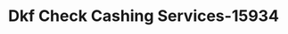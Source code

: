 ---
f_zip-code: 34601
f_state-code: FL
title: Dkf Check Cashing Services-15934
f_phone: 352-544-5504
f_city-only: Brooksville
f_address: 1740 East Jefferson Street Brooksville
f_location-unique-id: '15934'
slug: dkf-check-cashing-services-15934
updated-on: '2024-05-30T13:46:58.046Z'
created-on: '2024-05-30T13:36:59.803Z'
published-on: '2024-05-30T13:54:32.469Z'
f_city-state: cms/city/brooksville-fl.md
f_company: cms/company/dkf-check-cashing-services.md
f_state: cms/state/florida.md
layout: '[payday-loan].html'
tags: payday-loan
---